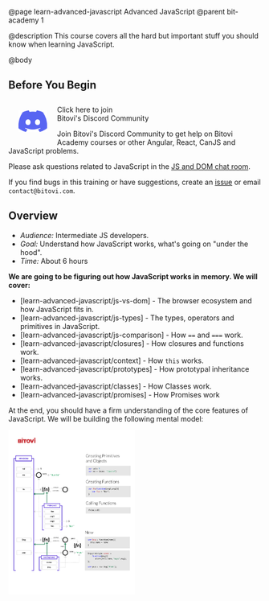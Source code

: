 @page learn-advanced-javascript Advanced JavaScript
@parent bit-academy 1

@description This course covers all the hard but important stuff you should know when learning JavaScript.

@body

## Before You Begin

<a href="https://discord.gg/J7ejFsZnJ4">
<img src="./static/img/discord.png"
  style="float:left; margin:20px" width="57"/> <span style="margin-top: 10px;display: inline-block;">Click here to join<br/>Bitovi's Discord Community</span></a>

Join Bitovi's Discord Community to get help on Bitovi Academy courses or other
Angular, React, CanJS and JavaScript problems.

Please ask questions related to JavaScript in the [JS and DOM chat room](https://discord.gg/qxqgyGquk7).

If you find bugs in this training or have suggestions, create an [issue](https://github.com/bitovi/academy/issues) or email `contact@bitovi.com`.

## Overview

- <em>Audience:</em> Intermediate JS developers.
- <em>Goal:</em> Understand how JavaScript works, what's going on "under the hood".
- <em>Time:</em> About 6 hours

<strong>We are going to be figuring out how JavaScript works in memory. We will cover:</strong>

- [learn-advanced-javascript/js-vs-dom] - The browser ecosystem and how JavaScript fits in.
- [learn-advanced-javascript/js-types] - The types, operators and primitives in JavaScript.
- [learn-advanced-javascript/js-comparison] - How `==` and `===` work.
- [learn-advanced-javascript/closures] - How closures and functions work.
- [learn-advanced-javascript/context] - How `this` works.
- [learn-advanced-javascript/prototypes] - How prototypal inheritance works.
- [learn-advanced-javascript/classes] - How Classes work.
- [learn-advanced-javascript/promises] - How Promises work

At the end, you should have a firm understanding of the core features of JavaScript.  We will
be building the following mental model:

<a href="./static/img/js-handout.png"><img src="./static/img/js-handout.png" width="50%"/></a>
